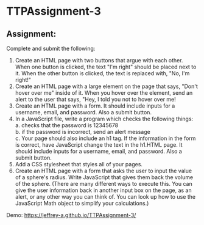 # TTPAssignment-3
## Assignment:
Complete and submit the following:  
1.	Create an HTML page with two buttons that argue with each other. When one button is clicked, the text "I'm right" should be placed next to it. When the other button is clicked, the text is replaced with, "No, I'm right!"  
2.	Create an HTML page with a large element on the page that says, "Don't hover over me" inside of it. When you hover over the element, send an alert to the user that says, "Hey, I told you not to hover over me!
3.	Create an HTML page with a form. It should include inputs for a username, email, and password. Also a submit button.  
4.	In a JavaScript file, write a program which checks the following things:  
a.	checks that the password is 12345678  
b.	if the password is incorrect, send an alert message  
c.	Your page should also include an h1 tag. If the information in the form is correct, have JavaScript change the text in the h1.HTML page. It should include inputs for a username, email, and password. Also a submit button.  
5.	Add a CSS stylesheet that styles all of your pages.  
6.	Create an HTML page with a form that asks the user to input the value of a sphere's radius. Write JavaScript that gives them back the volume of the sphere. (There are many different ways to execute this. You can give the user information back in another input box on the page, as an alert, or any other way you can think of. You can look up how to use the JavaScript Math object to simplify your calculations.)  

Demo: https://jeffrey-a.github.io/TTPAssignment-3/ 

